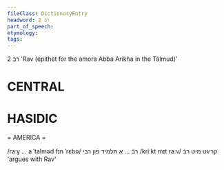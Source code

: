 ```yaml
---
fileClass: DictionaryEntry
headword: רבֿ 2
part_of_speech: 
etymology: 
tags: 
---
```

רבֿ 2
'Rav (epithet for the amora Abba Arikha in the Talmud)' 

CENTRAL
========

HASIDIC
=======
= AMERICA = 

/raːv̥ ... a ˈtalməd fɪn ˈrɛbə/ רבֿ ... אַ תּלמיד פֿון רבי
/kriːkt mɪt raːv/ קריגט מיט רבֿ 'argues with Rav'